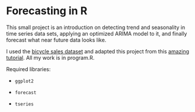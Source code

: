# Forecasting in R

This small project is an introduction on detecting trend and seasonality in time series data sets, applying an optimized ARIMA model to it, and finally forecast what near future data looks like.

I used the [bicycle sales dataset](https://archive.ics.uci.edu/ml/machine-learning-databases/00275/Bike-Sharing-Dataset.zip) and adapted this project from this [amazing tutorial](https://www.datascience.com/blog/introduction-to-forecasting-with-arima-in-r-learn-data-science-tutorials?hs_amp=true). All my work is in program.R.

Required libraries:

   + `ggplot2`
   
   + `forecast`
   
   + `tseries`
